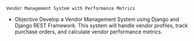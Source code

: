 
    Vendor Management System with Performance Metrics

- Objective
    Develop a Vendor Management System using Django and Django REST Framework. This system will handle vendor profiles, track purchase orders, and calculate vendor performance metrics.

    